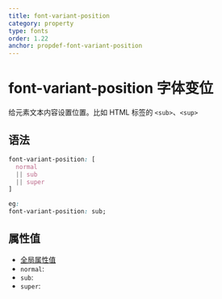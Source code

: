 ```yaml
---
title: font-variant-position
category: property
type: fonts
order: 1.22
anchor: propdef-font-variant-position
---
```


# font-variant-position 字体变位

给元素文本内容设置位置。比如 HTML 标签的 `<sub>`、`<sup>`

## 语法

```css
font-variant-position: [
  normal
  || sub
  || super
]

eg:
font-variant-position: sub;
```

## 属性值

* [全局属性值](/front-end/CSS/values#anchor-值类型)
* `normal`:
* `sub`:
* `super`:
